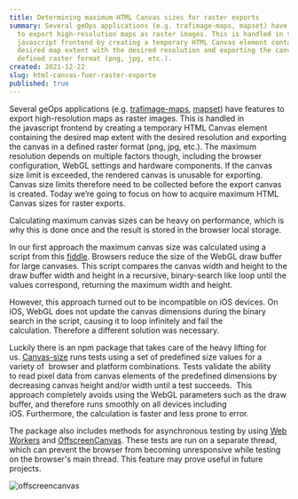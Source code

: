 ```yaml
---
title: Determining maximum HTML Canvas sizes for raster exports
summary: Several geOps applications (e.g. trafimage-maps, mapset) have features
  to export high-resolution maps as raster images. This is handled in the
  javascript frontend by creating a temporary HTML Canvas element containing the
  desired map extent with the desired resolution and exporting the canvas in a
  defined raster format (png, jpg, etc.).
created: 2021-12-22
slug: html-canvas-fuer-raster-exporte
published: true
---
```

Several geOps applications (e.g. [trafimage-maps](https://maps.trafimage.ch/ch.sbb.tarifverbundkarte.public), [mapset](https://editor.mapset.io/)) have features to export high-resolution maps as raster images. This is handled in the javascript frontend by creating a temporary HTML Canvas element containing the desired map extent with the desired resolution and exporting the canvas in a defined raster format (png, jpg, etc.). The maximum resolution depends on multiple factors though, including the browser configuration, WebGL settings and hardware components. If the canvas size limit is exceeded, the rendered canvas is unusable for exporting. Canvas size limits therefore need to be collected before the export canvas is created. Today we’re going to focus on how to acquire maximum HTML Canvas sizes for raster exports. 

Calculating maximum canvas sizes can be heavy on performance, which is why this is done once and the result is stored in the browser local storage. 

In our first approach the maximum canvas size was calculated using a script from this [fiddle](https://jsfiddle.net/1sh47wfk/1/). Browsers reduce the size of the WebGL draw buffer for large canvases. This script compares the canvas width and height to the draw buffer width and height in a recursive, binary-search like loop until the values correspond, returning the maximum width and height. 

However, this approach turned out to be incompatible on iOS devices. On iOS, WebGL does not update the canvas dimensions during the binary search in the script, causing it to loop infinitely and fail the calculation. Therefore a different solution was necessary. 

Luckily there is an npm package that takes care of the heavy lifting for us. [Canvas-size](https://www.npmjs.com/package/canvas-size) runs tests using a set of predefined size values for a variety of  browser and platform combinations. Tests validate the ability to read pixel data from canvas elements of the predefined dimensions by decreasing canvas height and/or width until a test succeeds.  This approach completely avoids using the WebGL parameters such as the draw buffer, and therefore runs smoothly on all devices including iOS. Furthermore, the calculation is faster and less prone to error. 

The package also includes methods for asynchronous testing by using [Web Workers](https://developer.mozilla.org/en-US/docs/Web/API/Web_Workers_API) and [OffscreenCanvas](https://developer.mozilla.org/en-US/docs/Web/API/OffscreenCanvas). These tests are run on a separate thread, which can prevent the browser from becoming unresponsive while testing on the browser's main thread. This feature may prove useful in future projects.



![offscreencanvas](/images/blog/determining-maximum-html-canvas-sizes-for-raster-exports/offscreencanvas.png)